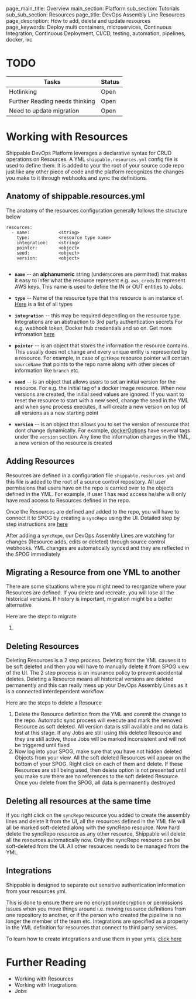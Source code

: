 page_main_title: Overview
main_section: Platform
sub_section: Tutorials
sub_sub_section: Resources
page_title: DevOps Assembly Line Resources
page_description: How to add, delete and update resources
page_keywords: Deploy multi containers, microservices, Continuous Integration, Continuous Deployment, CI/CD, testing, automation, pipelines, docker, lxc

# TODO
| Tasks   |      Status    |
|----------|-------------|
| Hotlinking |  Open |
| Further Reading needs thinking|  Open |
| Need to update migration|  Open |

# Working with Resources
Shippable DevOps Platform leverages a declarative syntax for CRUD operations on Resources. A YML `shippable.resources.yml` config file is used to define them. It is added to your the root of your source code repo just like any other piece of code and the platform recognizes the changes you make to it through webhooks and sync the definitions.

## Anatomy of shippable.resources.yml
The anatomy of the resources configuration generally follows the structure below

```
resources:
  - name: 			<string>
    type: 			<resource type name>
    integration: 	<string>				
    pointer:		<object>
    seed:			<object>
    version:		<object>


```

* **`name`** -- an **alphanumeric** string (underscores are permitted) that makes it easy to infer what the resource represent e.g. `aws_creds` to represent AWS keys. This name is used to define the IN or OUT entities to Jobs.

* **`type`** -- Name of the resource type that this resource is an instance of. [Here](/platform/workflow/resource/overview#types) is a list of all types

* **`integration`** -- this may be required depending on the resource type. Integrations are an abstraction to 3rd party authentication secrets For e.g. webhook token, Docker hub credentials and so on. Get more infromation [here](/platform/integration/overview/)

* **`pointer`** -- is an object that stores the information the resource contains. This usually does not change and every unique entity is represented by a resource. For example, in case of `gitRepo` resource pointer will contain `sourceName` that points to the repo name along with other pieces of information like `branch` etc.

* **`seed`** -- is an object that allows users to set an initial version for the resource. For e.g. the initial tag of a docker image resource. When new versions are created, the initial seed values are ignored. If you want to reset the resource to start with a new seed, change the seed in the YML and when sync process executes, it will create a new version on top of all versions as a new starting point

* **`version`** -- is an object that allows you to set the version of resource that dont change dynamically. For example, [dockerOptions](/platformworkflow/resource/dockeroptions/) have several tags under the `version` section. Any time the information changes in the YML, a new version of the resource is created

<a name="adding"></a>
## Adding Resources
Resources are defined in a configuration file `shippable.resources.yml` and this file is added to the root of a source control repository. All user permissions that users have on the repo is carried over to the objects defined in the YML. For example, if user 1 has read access he/she will only have read access to Resources defined in the repo.

Once the Resources are defined and added to the repo, you will have to connect it to SPOG by creating a `syncRepo` using the UI. Detailed step by step instructions are [here ](/platform/workflow/resource/syncrepo)

After adding a `syncRepo`, our DevOps Assembly Lines are watching for changes (Resource adds, edits or deleted) through source control webhooks. YML changes are automatically synced and they are reflected in the SPOG immediately

## Migrating a Resource from one YML to another
There are some situations where you might need to reorganize where your Resources are defined. If you delete and recreate, you will lose all the historical versions. If history is important, migration might be a better alternative

Here are the steps to migrate

1.

## Deleting Resources
Deleting Resources is a 2 step process. Deleting from the YML causes it to be soft deleted and then you will have to manually delete it from SPOG view of the UI. The 2 step process is an insurance policy to prevent accidental deletes. Deleting a Resource means all historical versions are deleted permanently and this can really mess up your DevOps Assembly Lines as it is a connected interdependent workflow.

Here are the steps to delete a Resource

1. Delete the Resource definition from the YML and commit the change to the repo. Automatic sync process will execute and mark the removed Resource as soft deleted. All version data is still available and no data is lost at this stage. If any Jobs are still using this deleted Resource and they are still active, those Jobs will be marked inconsistent and will not be triggered until fixed
1. Now log into your SPOG, make sure that you have not hidden deleted Objects from your view. All the soft deleted Resources will appear on the bottom of your SPOG. Right click on each of them and delete. If these Resources are still being used, then delete option is not presented until you make sure there are no references to the soft deleted Resource. Once you delete from the SPOG, all data is permanently destroyed

## Deleting all resources at the same time
If you right click on the `syncRepo` resource you added to create the assembly lines and delete it from the UI, all the resources defined in the YML file will all be marked soft-deleted along with the syncRepo resource. Now hard delete the syncRepo resource as any other resource, Shippable will delete all the resources automatically now. Only the syncRepo resource can be soft-deleted from the UI. All other resources needs to be managed from the YML.


<a name="integration"></a>
## Integrations
Shippable is designed to separate out sensitive authentication information from your resources yml.

This is done to ensure there are no encryption/decryption or permissions issues when you move things around i.e. moving resource definitions from one repository to another, or if the person who created the pipeline is no longer the member of the team etc. Integrations are specified as a property in the YML definition for resources that connect to third party services.

To learn how to create integrations and use them in your ymls, [click here](/platform/integration/overview/)


# Further Reading
* Working with Resources
* Working with Integrations
* Jobs
